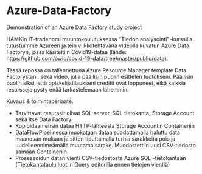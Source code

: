 # Azure-Data-Factory
Demonstration of an Azure Data Factory study project

HAMKin IT-tradenomi muuntokoulutuksessa "Tiedon analysointi"-kurssilla tutustuimme Azureen ja tein viikkotehtävänä videolla kuvatun Azure Data Factoryn, jossa käsiteltiin Covid19-dataa (lähde: https://github.com/owid/covid-19-data/tree/master/public/data).

Tässä repossa on tallennettuna Azure Resource Manager template Data Factorystani, sekä video, jolla päällisin puolin esittelen tuotokseni. Päällisin puolin siksi, että opiskelijatilaukseni creditit ovat loppuneet, eikä kaikkia resursseja pysty enää tarkastelemaan lähemmin.

Kuvaus & toimintaperiaate:
- Tarvittavat resurssit olivat SQL server, SQL tietokanta, Storage Account sekä itse Data Factory.
- Kopioidaan ensin dataa HTTP-lähteestä Storage Accountin Containeriin
- DataFlowPipelinessa muokataan dataa suodattamalla haluttu data maanosan mukaan ja sitten tiputtamalla turhia sarakkeita pois ja uudelleennimeämällä muutama sarake. Muodostettiin uusi CSV-tiedosto samaan Containeriin.
- Prosessoidun datan vienti CSV-tiedostosta Azure SQL -tietokantaan (Tietokantataulu luotiin Query editorilla ennen tietojen vientiä)
